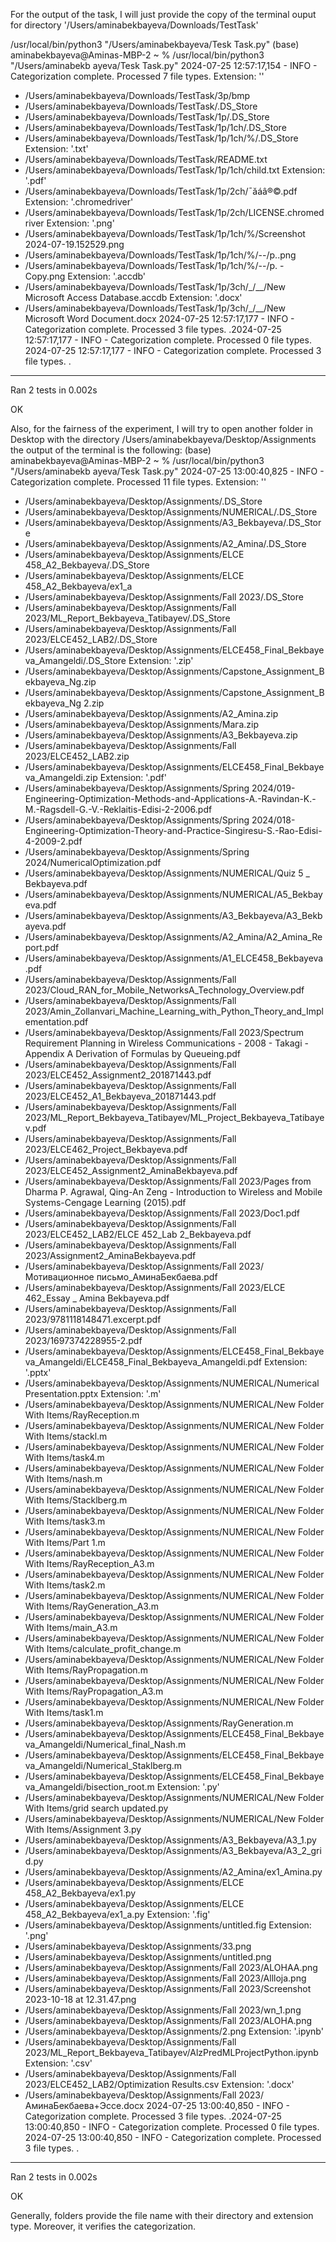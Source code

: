 For the output of the task, I will just provide the copy of the terminal ouput for directory '/Users/aminabekbayeva/Downloads/TestTask'

/usr/local/bin/python3 "/Users/aminabekbayeva/Tesk Task.py"
(base) aminabekbayeva@Aminas-MBP-2 ~ % /usr/local/bin/python3 "/Users/aminabekb
ayeva/Tesk Task.py"
2024-07-25 12:57:17,154 - INFO - Categorization complete. Processed 7 file types.
Extension: ''
  - /Users/aminabekbayeva/Downloads/TestTask/3p/bmp
  - /Users/aminabekbayeva/Downloads/TestTask/.DS_Store
  - /Users/aminabekbayeva/Downloads/TestTask/1p/.DS_Store
  - /Users/aminabekbayeva/Downloads/TestTask/1p/1ch/.DS_Store
  - /Users/aminabekbayeva/Downloads/TestTask/1p/1ch/%/.DS_Store
Extension: '.txt'
  - /Users/aminabekbayeva/Downloads/TestTask/README.txt
  - /Users/aminabekbayeva/Downloads/TestTask/1p/1ch/child.txt
Extension: '.pdf'
  - /Users/aminabekbayeva/Downloads/TestTask/1p/2ch/¯ăáâ®©.pdf
Extension: '.chromedriver'
  - /Users/aminabekbayeva/Downloads/TestTask/1p/2ch/LICENSE.chromedriver
Extension: '.png'
  - /Users/aminabekbayeva/Downloads/TestTask/1p/1ch/%/Screenshot 2024-07-19.152529.png
  - /Users/aminabekbayeva/Downloads/TestTask/1p/1ch/%/--/p..png
  - /Users/aminabekbayeva/Downloads/TestTask/1p/1ch/%/--/p. - Copy.png
Extension: '.accdb'
  - /Users/aminabekbayeva/Downloads/TestTask/1p/3ch/_/__/New Microsoft Access Database.accdb
Extension: '.docx'
  - /Users/aminabekbayeva/Downloads/TestTask/1p/3ch/_/__/New Microsoft Word Document.docx
2024-07-25 12:57:17,177 - INFO - Categorization complete. Processed 3 file types.
.2024-07-25 12:57:17,177 - INFO - Categorization complete. Processed 0 file types.
2024-07-25 12:57:17,177 - INFO - Categorization complete. Processed 3 file types.
.
----------------------------------------------------------------------
Ran 2 tests in 0.002s

OK


Also, for the fairness of the experiment, I will try  to open another folder in Desktop with the directory /Users/aminabekbayeva/Desktop/Assignments
the output of the terminal is the following:
(base) aminabekbayeva@Aminas-MBP-2 ~ % /usr/local/bin/python3 "/Users/aminabekb
ayeva/Tesk Task.py"
2024-07-25 13:00:40,825 - INFO - Categorization complete. Processed 11 file types.
Extension: ''
  - /Users/aminabekbayeva/Desktop/Assignments/.DS_Store
  - /Users/aminabekbayeva/Desktop/Assignments/NUMERICAL/.DS_Store
  - /Users/aminabekbayeva/Desktop/Assignments/A3_Bekbayeva/.DS_Store
  - /Users/aminabekbayeva/Desktop/Assignments/A2_Amina/.DS_Store
  - /Users/aminabekbayeva/Desktop/Assignments/ELCE 458_A2_Bekbayeva/.DS_Store
  - /Users/aminabekbayeva/Desktop/Assignments/ELCE 458_A2_Bekbayeva/ex1_a
  - /Users/aminabekbayeva/Desktop/Assignments/Fall 2023/.DS_Store
  - /Users/aminabekbayeva/Desktop/Assignments/Fall 2023/ML_Report_Bekbayeva_Tatibayev/.DS_Store
  - /Users/aminabekbayeva/Desktop/Assignments/Fall 2023/ELCE452_LAB2/.DS_Store
  - /Users/aminabekbayeva/Desktop/Assignments/ELCE458_Final_Bekbayeva_Amangeldi/.DS_Store
Extension: '.zip'
  - /Users/aminabekbayeva/Desktop/Assignments/Capstone_Assignment_Bekbayeva_Ng.zip
  - /Users/aminabekbayeva/Desktop/Assignments/Capstone_Assignment_Bekbayeva_Ng 2.zip
  - /Users/aminabekbayeva/Desktop/Assignments/A2_Amina.zip
  - /Users/aminabekbayeva/Desktop/Assignments/Мага.zip
  - /Users/aminabekbayeva/Desktop/Assignments/A3_Bekbayeva.zip
  - /Users/aminabekbayeva/Desktop/Assignments/Fall 2023/ELCE452_LAB2.zip
  - /Users/aminabekbayeva/Desktop/Assignments/ELCE458_Final_Bekbayeva_Amangeldi.zip
Extension: '.pdf'
  - /Users/aminabekbayeva/Desktop/Assignments/Spring 2024/019-Engineering-Optimization-Methods-and-Applications-A.-Ravindan-K.-M.-Ragsdell-G.-V.-Reklaitis-Edisi-2-2006.pdf
  - /Users/aminabekbayeva/Desktop/Assignments/Spring 2024/018-Engineering-Optimization-Theory-and-Practice-Singiresu-S.-Rao-Edisi-4-2009-2.pdf
  - /Users/aminabekbayeva/Desktop/Assignments/Spring 2024/NumericalOptimization.pdf
  - /Users/aminabekbayeva/Desktop/Assignments/NUMERICAL/Quiz 5 _ Bekbayeva.pdf
  - /Users/aminabekbayeva/Desktop/Assignments/NUMERICAL/A5_Bekbayeva.pdf
  - /Users/aminabekbayeva/Desktop/Assignments/A3_Bekbayeva/A3_Bekbayeva.pdf
  - /Users/aminabekbayeva/Desktop/Assignments/A2_Amina/A2_Amina_Report.pdf
  - /Users/aminabekbayeva/Desktop/Assignments/A1_ELCE458_Bekbayeva.pdf
  - /Users/aminabekbayeva/Desktop/Assignments/Fall 2023/Cloud_RAN_for_Mobile_NetworksA_Technology_Overview.pdf
  - /Users/aminabekbayeva/Desktop/Assignments/Fall 2023/Amin_Zollanvari_Machine_Learning_with_Python_Theory_and_Implementation.pdf
  - /Users/aminabekbayeva/Desktop/Assignments/Fall 2023/Spectrum Requirement Planning in Wireless Communications - 2008 - Takagi - Appendix A  Derivation of Formulas by Queueing.pdf
  - /Users/aminabekbayeva/Desktop/Assignments/Fall 2023/ELCE452_Assignment2_201871443.pdf
  - /Users/aminabekbayeva/Desktop/Assignments/Fall 2023/ELCE452_A1_Bekbayeva_201871443.pdf
  - /Users/aminabekbayeva/Desktop/Assignments/Fall 2023/ML_Report_Bekbayeva_Tatibayev/ML_Project_Bekbayeva_Tatibayev.pdf
  - /Users/aminabekbayeva/Desktop/Assignments/Fall 2023/ELCE462_Project_Bekbayeva.pdf
  - /Users/aminabekbayeva/Desktop/Assignments/Fall 2023/ELCE452_Assignment2_AminaBekbayeva.pdf
  - /Users/aminabekbayeva/Desktop/Assignments/Fall 2023/Pages from Dharma P. Agrawal, Qing-An Zeng - Introduction to Wireless and Mobile Systems-Cengage Learning (2015).pdf
  - /Users/aminabekbayeva/Desktop/Assignments/Fall 2023/Doc1.pdf
  - /Users/aminabekbayeva/Desktop/Assignments/Fall 2023/ELCE452_LAB2/ELCE 452_Lab 2_Bekbayeva.pdf
  - /Users/aminabekbayeva/Desktop/Assignments/Fall 2023/Assignment2_AminaBekbayeva.pdf
  - /Users/aminabekbayeva/Desktop/Assignments/Fall 2023/Мотивационное письмо_АминаБекбаева.pdf
  - /Users/aminabekbayeva/Desktop/Assignments/Fall 2023/ELCE 462_Essay _ Amina Bekbayeva.pdf
  - /Users/aminabekbayeva/Desktop/Assignments/Fall 2023/9781118148471.excerpt.pdf
  - /Users/aminabekbayeva/Desktop/Assignments/Fall 2023/1697374228955-2.pdf
  - /Users/aminabekbayeva/Desktop/Assignments/ELCE458_Final_Bekbayeva_Amangeldi/ELCE458_Final_Bekbayeva_Amangeldi.pdf
Extension: '.pptx'
  - /Users/aminabekbayeva/Desktop/Assignments/NUMERICAL/Numerical Presentation.pptx
Extension: '.m'
  - /Users/aminabekbayeva/Desktop/Assignments/NUMERICAL/New Folder With Items/RayReception.m
  - /Users/aminabekbayeva/Desktop/Assignments/NUMERICAL/New Folder With Items/stackl.m
  - /Users/aminabekbayeva/Desktop/Assignments/NUMERICAL/New Folder With Items/task4.m
  - /Users/aminabekbayeva/Desktop/Assignments/NUMERICAL/New Folder With Items/nash.m
  - /Users/aminabekbayeva/Desktop/Assignments/NUMERICAL/New Folder With Items/Stacklberg.m
  - /Users/aminabekbayeva/Desktop/Assignments/NUMERICAL/New Folder With Items/task3.m
  - /Users/aminabekbayeva/Desktop/Assignments/NUMERICAL/New Folder With Items/Part 1.m
  - /Users/aminabekbayeva/Desktop/Assignments/NUMERICAL/New Folder With Items/RayReception_A3.m
  - /Users/aminabekbayeva/Desktop/Assignments/NUMERICAL/New Folder With Items/task2.m
  - /Users/aminabekbayeva/Desktop/Assignments/NUMERICAL/New Folder With Items/RayGeneration_A3.m
  - /Users/aminabekbayeva/Desktop/Assignments/NUMERICAL/New Folder With Items/main_A3.m
  - /Users/aminabekbayeva/Desktop/Assignments/NUMERICAL/New Folder With Items/calculate_profit_change.m
  - /Users/aminabekbayeva/Desktop/Assignments/NUMERICAL/New Folder With Items/RayPropagation.m
  - /Users/aminabekbayeva/Desktop/Assignments/NUMERICAL/New Folder With Items/RayPropagation_A3.m
  - /Users/aminabekbayeva/Desktop/Assignments/NUMERICAL/New Folder With Items/task1.m
  - /Users/aminabekbayeva/Desktop/Assignments/RayGeneration.m
  - /Users/aminabekbayeva/Desktop/Assignments/ELCE458_Final_Bekbayeva_Amangeldi/Numerical_final_Nash.m
  - /Users/aminabekbayeva/Desktop/Assignments/ELCE458_Final_Bekbayeva_Amangeldi/Numerical_Staklberg.m
  - /Users/aminabekbayeva/Desktop/Assignments/ELCE458_Final_Bekbayeva_Amangeldi/bisection_root.m
Extension: '.py'
  - /Users/aminabekbayeva/Desktop/Assignments/NUMERICAL/New Folder With Items/grid search updated.py
  - /Users/aminabekbayeva/Desktop/Assignments/NUMERICAL/New Folder With Items/Assignment 3.py
  - /Users/aminabekbayeva/Desktop/Assignments/A3_Bekbayeva/A3_1.py
  - /Users/aminabekbayeva/Desktop/Assignments/A3_Bekbayeva/A3_2_grid.py
  - /Users/aminabekbayeva/Desktop/Assignments/A2_Amina/ex1_Amina.py
  - /Users/aminabekbayeva/Desktop/Assignments/ELCE 458_A2_Bekbayeva/ex1.py
  - /Users/aminabekbayeva/Desktop/Assignments/ELCE 458_A2_Bekbayeva/ex1_a.py
Extension: '.fig'
  - /Users/aminabekbayeva/Desktop/Assignments/untitled.fig
Extension: '.png'
  - /Users/aminabekbayeva/Desktop/Assignments/33.png
  - /Users/aminabekbayeva/Desktop/Assignments/untitled.png
  - /Users/aminabekbayeva/Desktop/Assignments/Fall 2023/ALOHAA.png
  - /Users/aminabekbayeva/Desktop/Assignments/Fall 2023/Allloja.png
  - /Users/aminabekbayeva/Desktop/Assignments/Fall 2023/Screenshot 2023-10-18 at 12.31.47.png
  - /Users/aminabekbayeva/Desktop/Assignments/Fall 2023/wn_1.png
  - /Users/aminabekbayeva/Desktop/Assignments/Fall 2023/ALOHA.png
  - /Users/aminabekbayeva/Desktop/Assignments/2.png
Extension: '.ipynb'
  - /Users/aminabekbayeva/Desktop/Assignments/Fall 2023/ML_Report_Bekbayeva_Tatibayev/AlzPredMLProjectPython.ipynb
Extension: '.csv'
  - /Users/aminabekbayeva/Desktop/Assignments/Fall 2023/ELCE452_LAB2/Optimization Results.csv
Extension: '.docx'
  - /Users/aminabekbayeva/Desktop/Assignments/Fall 2023/АминаБекбаева+Эссе.docx
2024-07-25 13:00:40,850 - INFO - Categorization complete. Processed 3 file types.
.2024-07-25 13:00:40,850 - INFO - Categorization complete. Processed 0 file types.
2024-07-25 13:00:40,850 - INFO - Categorization complete. Processed 3 file types.
.
----------------------------------------------------------------------
Ran 2 tests in 0.002s

OK


Generally, folders provide the file name with their directory and extension type. Moreover, it verifies the categorization. 
